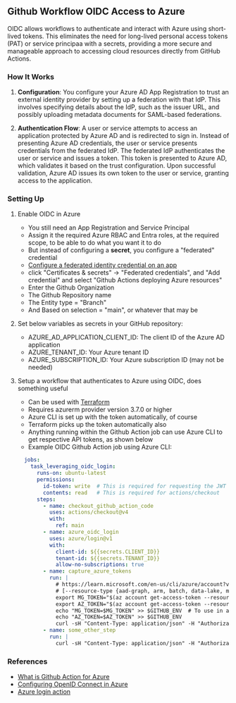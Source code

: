 ## Github Workflow OIDC Access to Azure

OIDC allows workflows to authenticate and interact with Azure using short-lived tokens. This eliminates the need for long-lived personal access tokens (PAT) or service principaa with a secrets, providing a more secure and manageable approach to accessing cloud resources directly from GitHub Actions.

### How It Works

1. **Configuration**: You configure your Azure AD App Registration to trust an external identity provider by setting up a federation with that IdP. This involves specifying details about the IdP, such as the issuer URL, and possibly uploading metadata documents for SAML-based federations.

2. **Authentication Flow**: A user or service attempts to access an application protected by Azure AD and is redirected to sign in. Instead of presenting Azure AD credentials, the user or service presents credentials from the federated IdP. The federated IdP authenticates the user or service and issues a token. This token is presented to Azure AD, which validates it based on the trust configuration. Upon successful validation, Azure AD issues its own token to the user or service, granting access to the application.

### Setting Up

1. Enable OIDC in Azure
    - You still need an App Registration and Service Principal
    - Assign it the required Azure RBAC and Entra roles, at the required scope, to be able to do what you want it to do
    - But instead of configuring a **secret**, you configure a "federated" credential
    - [Configure a federated identity credential on an app](https://learn.microsoft.com/en-us/entra/workload-id/workload-identity-federation-create-trust?pivots=identity-wif-apps-methods-azp#github-actions)
    - click "Certificates & secrets" -> "Federated credentials", and "Add credential" and select "Github Actions deploying Azure resources"
    - Enter the Github Organization
    - The Github Repository name
    - The Entity type = "Branch"
    - And Based on selection = "main", or whatever that may be

2. Set below variables as secrets in your GitHub repository:
    - AZURE_AD_APPLICATION_CLIENT_ID: The client ID of the Azure AD application
    - AZURE_TENANT_ID: Your Azure tenant ID
    - AZURE_SUBSCRIPTION_ID: Your Azure subscription ID (may not be needed)

3. Setup a workflow that authenticates to Azure using OIDC, does something useful
    - Can be used with [Terraform](https://registry.terraform.io/providers/hashicorp/azurerm/latest/docs/guides/service_principal_oidc)
    - Requires azurerm provider version 3.7.0 or higher
    - Azure CLI is set up with the token automatically, of course
    - Terraform picks up the token automatically also
    - Anything running within the Github Action job can use Azure CLI to get respective API tokens, as shown below
    - Example OIDC Github Action job using Azure CLI:

    ```yaml 
      jobs:
        task_leveraging_oidc_login:
          runs-on: ubuntu-latest
          permissions:
            id-token: write  # This is required for requesting the JWT
            contents: read   # This is required for actions/checkout
          steps:
            - name: checkout_github_action_code
              uses: actions/checkout@v4
              with:
                ref: main
            - name: azure_oidc_login
              uses: azure/login@v1
              with:
                client-id: ${{secrets.CLIENT_ID}}
                tenant-id: ${{secrets.TENANT_ID}}
                allow-no-subscriptions: true
            - name: capture_azure_tokens
              run: |
                # https://learn.microsoft.com/en-us/cli/azure/account?view=azure-cli-latest#az-account-get-access-token
                # [--resource-type {aad-graph, arm, batch, data-lake, media, ms-graph, oss-rdbms}]
                export MG_TOKEN="$(az account get-access-token --resource-type ms-graph --query accessToken -o tsv)"
                export AZ_TOKEN="$(az account get-access-token --resource-type arm --query accessToken -o tsv)"
                echo "MG_TOKEN=$MG_TOKEN" >> $GITHUB_ENV  # To use in another step 
                echo "AZ_TOKEN=$AZ_TOKEN" >> $GITHUB_ENV
                curl -sH "Content-Type: application/json" -H "Authorization: Bearer ${AZ_TOKEN}" -X GET "https://management.azure.com/subscriptions?api-version=2022-12-01" | jq
            - name: some_other_step
              run: |
                curl -sH "Content-Type: application/json" -H "Authorization: Bearer ${{env.MG_TOKEN}}" -X GET "https://graph.microsoft.com/v1.0/users" | jq
    ```

### References

- [What is Github Action for Azure](https://learn.microsoft.com/en-us/azure/developer/github/github-actions) 
- [Configuring OpenID Connect in Azure](https://docs.github.com/en/actions/deployment/security-hardening-your-deployments/configuring-openid-connect-in-azure)
- [Azure login action](https://github.com/marketplace/actions/azure-login)
